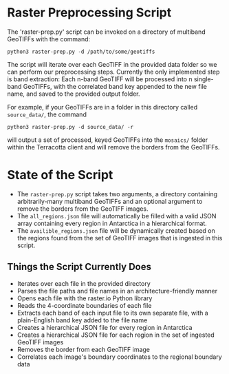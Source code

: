 # Raster Preprocessing Script

The 'raster-prep.py' script can be invoked on a directory of multiband GeoTIFFs
with the command:

`python3 raster-prep.py -d /path/to/some/geotiffs`

The script will iterate over each GeoTIFF in the provided data folder so we can
perform our preprocessing steps. Currently the only implemented step is band
extraction: Each n-band GeoTIFF will be processed into n single-band GeoTIFFs,
with the correlated band key appended to the new file name, and saved to the
provided output folder.

For example, if your GeoTIFFs are in a folder in this directory called
`source_data/`, the command

`python3 raster-prep.py -d source_data/ -r`

will output a set of processed, keyed GeoTIFFs into the `mosaics/` folder within the Terracotta client and will remove the borders from the GeoTIFFs.

# State of the Script

- The `raster-prep.py` script takes two arguments, a directory containing
  arbitrarily-many multiband GeoTIFFs and an optional argument to remove the borders from the GeoTIFF images.
- The `all_regions.json` file will automatically be filled with a valid JSON array containing every region in Antarctica in a hierarchical format.
- The `availible_regions.json` file will be dynamically created based on the regions found from the set of GeoTIFF images that is ingested in this script.

## Things the Script Currently Does

- Iterates over each file in the provided directory
- Parses the file paths and file names in an architecture-friendly manner
- Opens each file with the raster.io Python library
- Reads the 4-coordinate boundaries of each file
- Extracts each band of each input file to its own separate file, with a
  plain-English band key added to the file name
- Creates a hierarchical JSON file for every region in Antarctica
- Creates a hierarchical JSON file for each region in the set of ingested GeoTIFF images
- Removes the border from each GeoTIFF image
- Correlates each image's boundary coordinates to the regional boundary data
